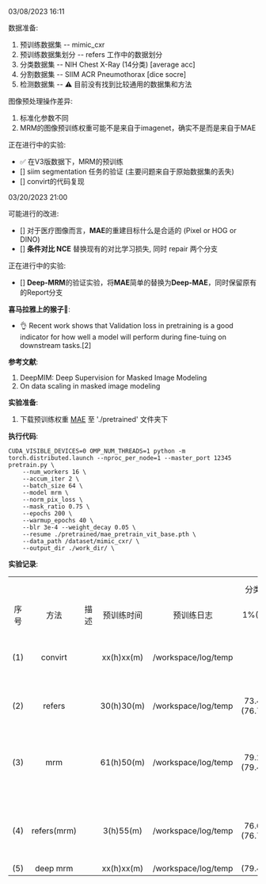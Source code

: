 03/08/2023 16:11

数据准备:  
1. 预训练数据集 -- mimic_cxr
2. 预训练数据集划分 -- refers 工作中的数据划分
3. 分类数据集 -- NIH Chest X-Ray (14分类) [average acc]
4. 分割数据集 -- SIIM ACR Pneumothorax [dice socre]
5. 检测数据集 -- ⚠️ 目前没有找到比较通用的数据集和方法

图像预处理操作差异:
1. 标准化参数不同
2. MRM的图像预训练权重可能不是来自于imagenet，确实不是而是来自于MAE

正在进行中的实验:  
* ✅ 在V3版数据下，MRM的预训练  
* [] siim segmentation 任务的验证 (主要问题来自于原始数据集的丢失)
* [] convirt的代码复现  

03/20/2023 21:00

可能进行的改进:
* [] 对于医疗图像而言，**MAE**的重建目标什么是合适的 (Pixel or HOG or DINO) 
* [] **条件对比 NCE** 替换现有的对比学习损失, 同时 repair 两个分支

正在进行中的实验:
* [] **Deep-MRM**的验证实验，将**MAE**简单的替换为**Deep-MAE**，同时保留原有的Report分支

**喜马拉雅上的猴子🐒**: 
* 👌 Recent work shows that Validation loss in pretraining is a good indicator for how well a model will perform during fine-tuing on downstream tasks.[2]

**参考文献**:  
1. DeepMIM: Deep Supervision for Masked Image Modeling
2. On data scaling in masked image modeling


**实验准备**:
1. 下载预训练权重 [MAE](https://dl.fbaipublicfiles.com/mae/pretrain/mae_pretrain_vit_base.pth) 至 './pretrained' 文件夹下

**执行代码**:
```shell
CUDA_VISIBLE_DEVICES=0 OMP_NUM_THREADS=1 python -m torch.distributed.launch --nproc_per_node=1 --master_port 12345 pretrain.py \
    --num_workers 16 \
    --accum_iter 2 \
    --batch_size 64 \
    --model mrm \
    --norm_pix_loss \
    --mask_ratio 0.75 \
    --epochs 200 \
    --warmup_epochs 40 \
    --blr 3e-4 --weight_decay 0.05 \
    --resume ./pretrained/mae_pretrain_vit_base.pth \
    --data_path /dataset/mimic_cxr/ \
    --output_dir ./work_dir/ \
```

**实验记录**:
<table style="text-align: center">
    <tr></tr>
    <tr>
        <td >  </td>
        <td >  </td>
        <td >  </td>
        <td >  </td>
        <td >  </td>
        <td colspan='3'> 分类任务(NIH Chest X-Ray) </td>
        <td colspan='2'> 分割任务(SIIM ACR Pneumothorax) </td>
        <td> | </td>
        <td colspan='9'> 医疗报告补充实验 </td>
        <td> | </td>
        <td>  </td>
    </tr>
    <tr>
        <td> 序号 </td>
        <td> 方法 </td>
        <td> 描述 </td>
        <td> 预训练时间 </td>
        <td> 预训练日志</td>
        <td> 1%(LR) </td>
        <td> 10%(LR) </td>
        <td> 100%(LR) </td>
        <td> 10%(LR) </td>
        <td> 100%(LR) </td>
        <td> | </td>
        <td> BL-1 </td>
        <td> BL-2 </td>
        <td> BL-3 </td>
        <td> BL-4 </td>
        <td> MTR </td>
        <td> RG-L </td>
        <td> P </td>
        <td> R </td>
        <td> F1 </td>
        <td> | </td>
        <td> 实验状态 </td>
    </tr>
    <tr>
        <td> (1) </td>
        <td> convirt </td>
        <td>  </td>
        <td> xx(h)xx(m) </td>
        <td> /workspace/log/temp </td>
        <td> </td>
        <td> </td>
        <td> </td>
        <td> </td>
        <td> </td>
        <td> | </td>
        <td> </td>
        <td> </td>
        <td> </td>
        <td> </td>
        <td> </td>
        <td> </td>
        <td> </td>
        <td> </td>
        <td> </td>
        <td> | </td>
        <td> 代码完成，思考训练 VIT or ResNet50 </td>
    </tr>
    <tr>
        <td> (2) </td>
        <td> refers </td>
        <td>  </td>
        <td> 30(h)30(m) </td>
        <td> /workspace/log/temp </td>
        <td> 73.4% (76.7%) </td>
        <td> 79.0% (80.9%) </td>
        <td> 82.3% (84.7%) </td>
        <td> </td>
        <td> </td>
        <td> | </td>
        <td> </td>
        <td> </td>
        <td> </td>
        <td> </td>
        <td> </td>
        <td> </td>
        <td> </td>
        <td> </td>
        <td> </td>
        <td> | </td>
        <td> 预训练完成 分类完成</td>
    </tr>
    <tr>
        <td> (3) </td>
        <td> mrm </td>
        <td>  </td>
        <td> 61(h)50(m) </td>
        <td> /workspace/log/temp </td>
        <td> 79.2% (79.4%)</td>
        <td> 84.1% (84.0%)</td>
        <td> 86.0% (85.9%)</td>
        <td> 72.9% (73.2%)</td>
        <td>       (91.4%)</td>
        <td> | </td>
        <td> </td>
        <td> </td>
        <td> </td>
        <td> </td>
        <td> </td>
        <td> </td>
        <td> </td>
        <td> </td>
        <td> </td>
        <td> | </td>
        <td> 预训练完成 分类训练完成 分割100%数据未验证 </td>
    </tr>
    <tr>
        <td> (4) </td>
        <td> refers(mrm) </td>
        <td>  </td>
        <td> 3(h)55(m) </td>
        <td> /workspace/log/temp </td>
        <td> 76.6% (76.7%)</td>
        <td> 80.7% (80.9%)</td>
        <td> 83.8% (84.7%)</td>
        <td> 70.09 (72.1%)</td>
        <td>       (89.7%)</td>
        <td> | </td>
        <td> </td>
        <td> </td>
        <td> </td>
        <td> </td>
        <td> </td>
        <td> </td>
        <td> </td>
        <td> </td>
        <td> </td>
        <td> | </td>
        <td> 预训练完成 分类训练完成 分割100%待验证 </td>
    </tr>
    <tr>
        <td> (5) </td>
        <td> deep mrm </td>
        <td>  </td>
        <td> xx(h)xx(m) </td>
        <td> /workspace/log/temp </td>
        <td> (79.4%)</td>
        <td> (84.0%)</td>
        <td> (85.9%)</td>
        <td> (73.2%)</td>
        <td> (91.4%)</td>
        <td> | </td>
        <td> </td>
        <td> </td>
        <td> </td>
        <td> </td>
        <td> </td>
        <td> </td>
        <td> </td>
        <td> </td>
        <td> </td>
        <td> | </td>
        <td>   </td>
    </tr>
</table>